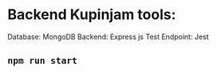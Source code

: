 # Backend Kupinjam tools:
Database: MongoDB
Backend: Express js
Test Endpoint: Jest

## `npm run start`
